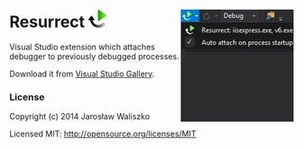 # Resurrect <img src="src/Resurrect/Resources/icon32.png" /><img align="right" src="src/Resurrect/Resources/screenshot.png" />

Visual Studio extension which attaches debugger to previously debugged processes. 

Download it from [Visual Studio Gallery](http://visualstudiogallery.msdn.microsoft.com/043c7c91-e127-4616-bce0-39b869cee4b3).

### <a id="license">License</a>

Copyright (c) 2014 Jarosław Waliszko

Licensed MIT: http://opensource.org/licenses/MIT
